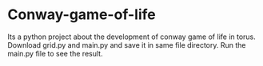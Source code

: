 # Conway-game-of-life
Its a python project about the development of conway game of life in torus.
Download grid.py and main.py and save it in same file directory.
Run the main.py file to see the result.
